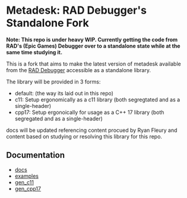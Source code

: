 # Metadesk: RAD Debugger's Standalone Fork

**Note: This repo is under heavy WIP. Currently getting the code from RAD's (Epic Games) Debugger over to a standalone state while at the same time studying it.**

This is a fork that aims to make the latest version of metadesk available from the [RAD Debugger](https://github.com/EpicGamesExt/raddebugger) accessible as a standalone library.

The library will be provided in 3 forms:

* default: (the way its laid out in this repo)
* c11: Setup ergonomically as a c11 library (both segregtated and as a single-header)
* cpp17: Setup ergonoically for usage as a C++ 17 library (both segregated and as a single-header)

docs will be updated referencing content procued by Ryan Fleury and content based on studying or resolving this library for this repo.

## Documentation

* [docs](./docs/Readme.md)
* [examples](./examples/Readme.md)
* [gen_c11](./gen_c11/Readme.md)
* [gen_cpp17](./gen_cpp17/Readme.md)
